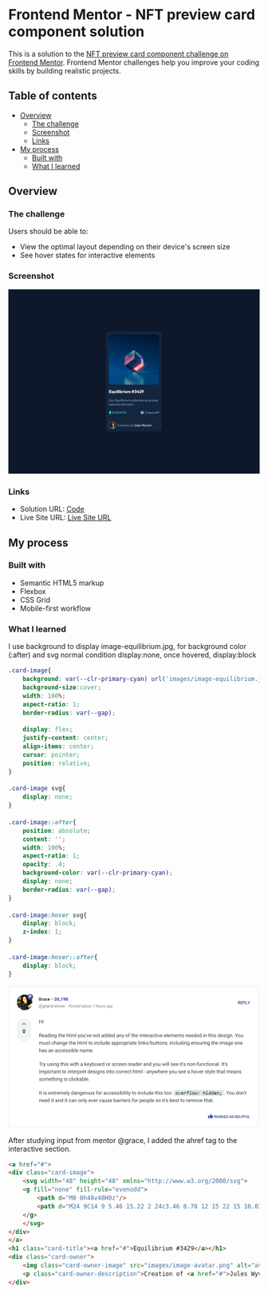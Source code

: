 # Frontend Mentor - NFT preview card component solution

This is a solution to the [NFT preview card component challenge on Frontend Mentor](https://www.frontendmentor.io/challenges/nft-preview-card-component-SbdUL_w0U). Frontend Mentor challenges help you improve your coding skills by building realistic projects. 

## Table of contents

- [Overview](#overview)
  - [The challenge](#the-challenge)
  - [Screenshot](#screenshot)
  - [Links](#links)
- [My process](#my-process)
  - [Built with](#built-with)
  - [What I learned](#what-i-learned)

## Overview

### The challenge

Users should be able to:

- View the optimal layout depending on their device's screen size
- See hover states for interactive elements

### Screenshot

![](./screenshot.png)

### Links

- Solution URL: [Code](https://github.com/phangtono/NFT-preview-card-component)
- Live Site URL: [Live Site URL](https://roaring-sawine-0e6002.netlify.app/)

## My process

### Built with

- Semantic HTML5 markup
- Flexbox
- CSS Grid
- Mobile-first workflow

### What I learned

I use background to display image-equilibrium.jpg, for background color (:after) and svg normal condition display:none, once hovered, display:block

```css
.card-image{
    background: var(--clr-primary-cyan) url('images/image-equilibrium.jpg');
    background-size:cover;
    width: 100%;
    aspect-ratio: 1;
    border-radius: var(--gap);
    
    display: flex;
    justify-content: center;
    align-items: center;
    cursor: pointer;
    position: relative;
}

.card-image svg{
    display: none;
}

.card-image::after{
    position: absolute;
    content: '';
    width: 100%;
    aspect-ratio: 1;
    opacity: .4;
    background-color: var(--clr-primary-cyan);
    display: none;
    border-radius: var(--gap);
}

.card-image:hover svg{
    display: block;
    z-index: 1;
}

.card-image:hover::after{
    display: block;
}

```

![](./screenshot_grace_feedback.png)

After studying input from mentor @grace, I added the ahref tag to the interactive section.

```html
<a href="#">
<div class="card-image">
    <svg width="48" height="48" xmlns="http://www.w3.org/2000/svg">
    <g fill="none" fill-rule="evenodd">
        <path d="M0 0h48v48H0z"/>
        <path d="M24 9C14 9 5.46 15.22 2 24c3.46 8.78 12 15 22 15 10.01 0 18.54-6.22 22-15-3.46-8.78-11.99-15-22-15Zm0 25c-5.52 0-10-4.48-10-10s4.48-10 10-10 10 4.48 10 10-4.48 10-10 10Zm0-16c-3.31 0-6 2.69-6 6s2.69 6 6 6 6-2.69 6-6-2.69-6-6-6Z" fill="#FFF" fill-rule="nonzero"/>
    </g>
    </svg>  
</div>  
</a>
<h1 class="card-title"><a href="#">Equilibrium #3429</a></h1>
<div class="card-owner">
    <img class="card-owner-image" src="images/image-avatar.png" alt="avatar">
    <p class="card-owner-description">Creation of <a href="#">Jules Wyvern</a></p>
</div>          
```